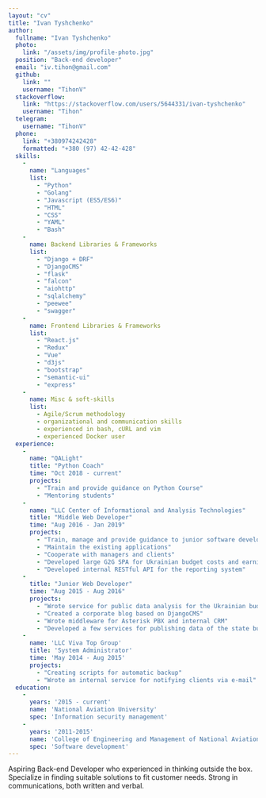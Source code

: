 ```yaml
---
layout: "cv"
title: "Ivan Tyshchenko"
author:
  fullname: "Ivan Tyshchenko"
  photo:
    link: "/assets/img/profile-photo.jpg"
  position: "Back-end developer"
  email: "iv.tihon@gmail.com"
  github:
    link: ""
    username: "TihonV"
  stackoverflow:
    link: "https://stackoverflow.com/users/5644331/ivan-tyshchenko"
    username: "Tihon"
  telegram:
    username: "TihonV"
  phone:
    link: "+380974242428"
    formatted: "+380 (97) 42-42-428"
  skills:
    -
      name: "Languages"
      list:
        - "Python"
        - "Golang"
        - "Javascript (ES5/ES6)"
        - "HTML"
        - "CSS"
        - "YAML"
        - "Bash"
    -
      name: Backend Libraries & Frameworks
      list:
        - "Django + DRF"
        - "DjangoCMS"
        - "flask"
        - "falcon"
        - "aiohttp"
        - "sqlalchemy"
        - "peewee"
        - "swagger"
    -
      name: Frontend Libraries & Frameworks
      list:
        - "React.js"
        - "Redux"
        - "Vue"
        - "d3js"
        - "bootstrap"
        - "semantic-ui"
        - "express"
    -
      name: Misc & soft-skills
      list:
        - Agile/Scrum methodology
        - organizational and communication skills
        - experienced in bash, cURL and vim
        - experienced Docker user
  experience:
    -
      name: "QALight"
      title: "Python Coach"
      time: "Oct 2018 - current"
      projects:
        - "Train and provide guidance on Python Course"
        - "Mentoring students"
    -
      name: "LLC Center of Informational and Analysis Technologies"
      title: "Middle Web Developer"
      time: "Aug 2016 - Jan 2019"
      projects:
        - "Train, manage and provide guidance to junior software development staff"
        - "Maintain the existing applications"
        - "Cooperate with managers and clients"
        - "Developed large G2G SPA for Ukrainian budget costs and earnings analysis and further planning"
        - "Developed internal RESTful API for the reporting system"
    -
      title: "Junior Web Developer"
      time: "Aug 2015 - Aug 2016"
      projects:
        - "Wrote service for public data analysis for the Ukrainian budget system"
        - "Created a corporate blog based on DjangoCMS"
        - "Wrote middleware for Asterisk PBX and internal CRM"
        - "Developed a few services for publishing data of the state budget"
    -
      name: 'LLC Viva Top Group'
      title: 'System Administrator'
      time: 'May 2014 - Aug 2015'
      projects:
        - "Creating scripts for automatic backup"
        - "Wrote an internal service for notifying clients via e-mail"
  education:
    -
      years: '2015 - current'
      name: 'National Aviation University'
      spec: 'Information security management'
    -
      years: '2011-2015'
      name: 'College of Engineering and Management of National Aviation University'
      spec: 'Software development'
---
```


Aspiring Back-end Developer who experienced in thinking outside the box.
Specialize in finding suitable solutions to fit customer needs.
Strong in communications, both written and verbal.
